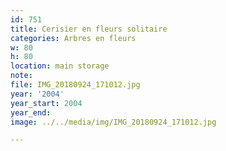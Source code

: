 ```yaml
---
id: 751
title: Cerisier en fleurs solitaire
categories: Arbres en fleurs
w: 80
h: 80
location: main storage
note:
file: IMG_20180924_171012.jpg
year: '2004'
year_start: 2004
year_end:
image: ../../media/img/IMG_20180924_171012.jpg

---
```

